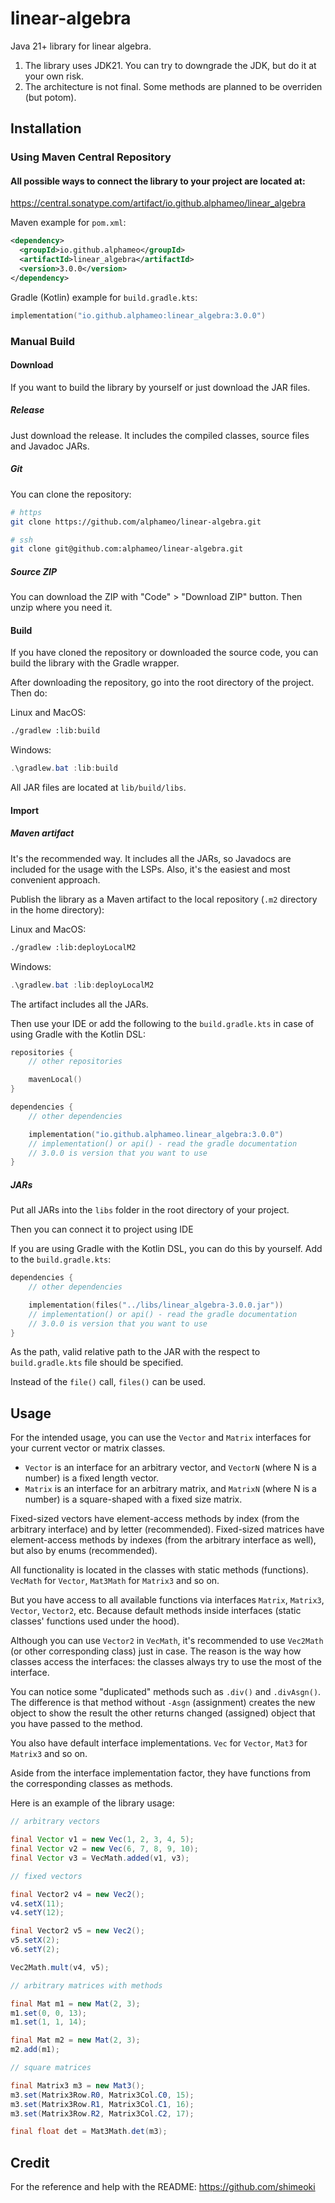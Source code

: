 # linear-algebra

Java 21+ library for linear algebra.

1. The library uses JDK21. You can try to downgrade the JDK, but do it at your own risk.
2. The architecture is not final. Some methods are planned to be overriden (but potom).

## Installation

### Using Maven Central Repository

#### All possible ways to connect the library to your project are located at:

https://central.sonatype.com/artifact/io.github.alphameo/linear_algebra

Maven example for `pom.xml`:

```xml
<dependency>
  <groupId>io.github.alphameo</groupId>
  <artifactId>linear_algebra</artifactId>
  <version>3.0.0</version>
</dependency>
```

Gradle (Kotlin) example for `build.gradle.kts`:

```kts
implementation("io.github.alphameo:linear_algebra:3.0.0")
```

### Manual Build

#### Download

If you want to build the library by yourself or just download the JAR files.

##### Release

Just download the release. It includes the compiled classes, source files and Javadoc JARs.

##### Git

You can clone the repository:

```sh
# https
git clone https://github.com/alphameo/linear-algebra.git

# ssh
git clone git@github.com:alphameo/linear-algebra.git
```

##### Source ZIP

You can download the ZIP with "Code" > "Download ZIP" button. Then unzip where you need it.

#### Build

If you have cloned the repository or downloaded the source code, you can build the library with the Gradle wrapper.

After downloading the repository, go into the root directory of the project. Then do:

Linux and MacOS:

```sh
./gradlew :lib:build
```

Windows:

```powershell
.\gradlew.bat :lib:build
```

All JAR files are located at `lib/build/libs`.

#### Import

##### Maven artifact

It's the recommended way. It includes all the JARs, so Javadocs are included for the usage with the LSPs. Also, it's the easiest and most convenient approach.

Publish the library as a Maven artifact to the local repository (`.m2` directory in the home directory):

Linux and MacOS:

```sh
./gradlew :lib:deployLocalM2
```

Windows:

```powershell
.\gradlew.bat :lib:deployLocalM2
```

The artifact includes all the JARs.

Then use your IDE or add the following to the `build.gradle.kts` in case of using Gradle with the Kotlin DSL:

```kts
repositories {
    // other repositories

    mavenLocal()
}

dependencies {
    // other dependencies

    implementation("io.github.alphameo.linear_algebra:3.0.0")
    // implementation() or api() - read the gradle documentation
    // 3.0.0 is version that you want to use
}
```

##### JARs

Put all JARs into the `libs` folder in the root directory of your project.

Then you can connect it to project using IDE

If you are using Gradle with the Kotlin DSL, you can do this by yourself. Add to the `build.gradle.kts`:

```kts
dependencies {
    // other dependencies

    implementation(files("../libs/linear_algebra-3.0.0.jar"))
    // implementation() or api() - read the gradle documentation
    // 3.0.0 is version that you want to use
}
```

As the path, valid relative path to the JAR with the respect to `build.gradle.kts` file should be specified.

Instead of the `file()` call, `files()` can be used.

## Usage

For the intended usage, you can use the `Vector` and `Matrix` interfaces for your current vector or matrix classes.

- `Vector` is an interface for an arbitrary vector, and `VectorN` (where N is a number) is a fixed length vector.
- `Matrix` is an interface for an arbitrary matrix, and `MatrixN` (where N is a number) is a square-shaped with a fixed size matrix.

Fixed-sized vectors have element-access methods by index (from the arbitrary interface) and by letter (recommended). Fixed-sized matrices have element-access methods by indexes (from the arbitrary interface as well), but also by enums (recommended).

All functionality is located in the classes with static methods (functions). `VecMath` for `Vector`, `Mat3Math` for `Matrix3` and so on.

But you have access to all available functions via interfaces `Matrix`, `Matrix3`, `Vector`, `Vector2`, etc. Because default methods inside interfaces (static classes' functions used under the hood).

Although you can use `Vector2` in `VecMath`, it's recommended to use `Vec2Math` (or other corresponding class) just in case. The reason is the way how classes access the interfaces: the classes always try to use the most of the interface.

You can notice some "duplicated" methods such as `.div()` and `.divAsgn()`. The difference is that method without `-Asgn` (assignment) creates the new object to show the result the other returns changed (assigned) object that you have passed to the method.

You also have default interface implementations. `Vec` for `Vector`, `Mat3` for `Matrix3` and so on.

Aside from the interface implementation factor, they have functions from the corresponding classes as methods.

Here is an example of the library usage:

```java
// arbitrary vectors

final Vector v1 = new Vec(1, 2, 3, 4, 5);
final Vector v2 = new Vec(6, 7, 8, 9, 10);
final Vector v3 = VecMath.added(v1, v3);

// fixed vectors

final Vector2 v4 = new Vec2();
v4.setX(11);
v4.setY(12);

final Vector2 v5 = new Vec2();
v5.setX(2);
v6.setY(2);

Vec2Math.mult(v4, v5);

// arbitrary matrices with methods

final Mat m1 = new Mat(2, 3);
m1.set(0, 0, 13);
m1.set(1, 1, 14);

final Mat m2 = new Mat(2, 3);
m2.add(m1);

// square matrices

final Matrix3 m3 = new Mat3();
m3.set(Matrix3Row.R0, Matrix3Col.C0, 15);
m3.set(Matrix3Row.R1, Matrix3Col.C1, 16);
m3.set(Matrix3Row.R2, Matrix3Col.C2, 17);

final float det = Mat3Math.det(m3);
```

## Credit

For the reference and help with the README: https://github.com/shimeoki
